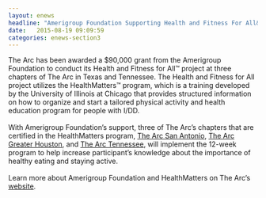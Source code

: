 ```yaml
---
layout: enews
headline: "Amerigroup Foundation Supporting Health and Fitness For All&trade; "
date:   2015-08-19 09:09:59
categories: enews-section3
---
```

The Arc has been awarded a $90,000 grant from the Amerigroup Foundation to conduct its Health and Fitness for All&trade; project at three chapters of The Arc in Texas and Tennessee. The Health and Fitness for All project utilizes the HealthMatters&trade; program, which is a training developed by the University of Illinois at Chicago that provides structured information on how to organize and start a tailored physical activity and health education program for people with I/DD. 
<br><br>
With Amerigroup Foundation’s support, three of The Arc’s chapters that are certified in the HealthMatters program, <a href="http://www.arc-sa.org/">The Arc San Antonio</a>, <a href="http://www.aogh.org/">The Arc Greater Houston</a>, and <a href="https://www.thearctn.org/">The Arc Tennessee</a>, will implement the 12-week program to help increase participant’s knowledge about the importance of healthy eating and staying active.
<br><br>
Learn more about Amerigroup Foundation and HealthMatters on The Arc’s <a href="http://blog.thearc.org/2016/04/15/arc-awarded-grant-amerigroup-foundation-health-fitness-project/">website</a>. 
